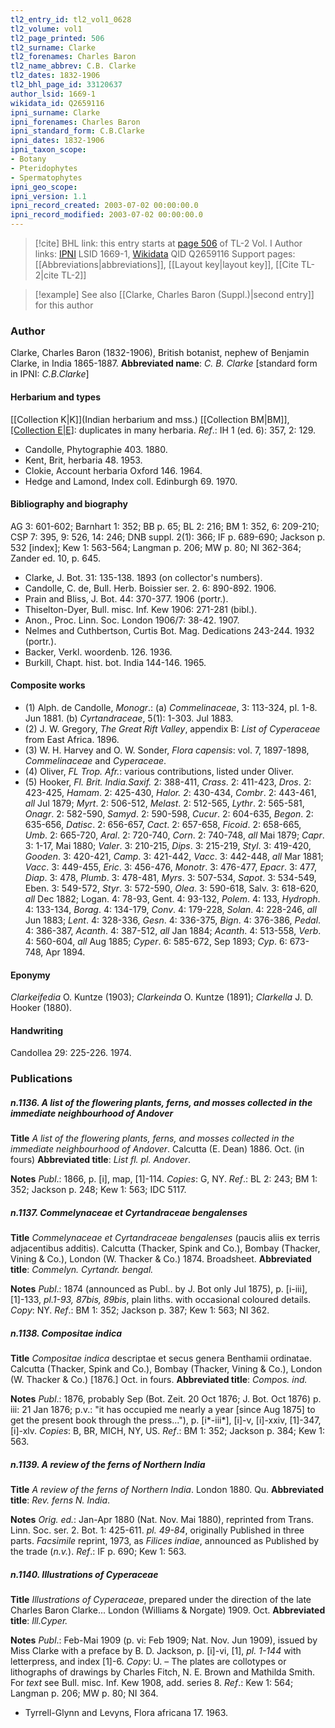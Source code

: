 ```yaml
---
tl2_entry_id: tl2_vol1_0628
tl2_volume: vol1
tl2_page_printed: 506
tl2_surname: Clarke
tl2_forenames: Charles Baron
tl2_name_abbrev: C.B. Clarke
tl2_dates: 1832-1906
tl2_bhl_page_id: 33120637
author_lsid: 1669-1
wikidata_id: Q2659116
ipni_surname: Clarke
ipni_forenames: Charles Baron
ipni_standard_form: C.B.Clarke
ipni_dates: 1832-1906
ipni_taxon_scope: 
- Botany
- Pteridophytes
- Spermatophytes
ipni_geo_scope: 
ipni_version: 1.1
ipni_record_created: 2003-07-02 00:00:00.0
ipni_record_modified: 2003-07-02 00:00:00.0
---
```


> [!cite] BHL link: this entry starts at [page 506](https://www.biodiversitylibrary.org/page/33120637) of TL-2 Vol. I
> Author links: [IPNI](https://www.ipni.org/a/1669-1) LSID 1669-1, [Wikidata](https://www.wikidata.org/wiki/Q2659116) QID Q2659116
> Support pages: [[Abbreviations|abbreviations]], [[Layout key|layout key]], [[Cite TL-2|cite TL-2]]

> [!example] See also [[Clarke, Charles Baron (Suppl.)|second entry]] for this author

### Author

Clarke, Charles Baron (1832-1906), British botanist, nephew of Benjamin Clarke, in India 1865-1887. 
**Abbreviated name**: *C. B. Clarke* \[standard form in IPNI: *C.B.Clarke*\]

#### Herbarium and types

[[Collection K|K]](Indian herbarium and mss.) [[Collection BM|BM]], [[Collection E|E]](ferns): duplicates in many herbaria.
*Ref*.: IH 1 (ed. 6): 357, 2: 129.
- Candolle, Phytographie 403. 1880.
- Kent, Brit, herbaria 48. 1953.
- Clokie, Account herbaria Oxford 146. 1964.
- Hedge and Lamond, Index coll. Edinburgh 69. 1970.

#### Bibliography and biography

AG 3: 601-602; Barnhart 1: 352; BB p. 65; BL 2: 216; BM 1: 352, 6: 209-210; CSP 7: 395, 9: 526, 14: 246; DNB suppl. 2(1): 366; IF p. 689-690; Jackson p. 532 \[index\]; Kew 1: 563-564; Langman p. 206; MW p. 80; NI 362-364; Zander ed. 10, p. 645.
- Clarke, J. Bot. 31: 135-138. 1893 (on collector's numbers).
- Candolle, C. de, Bull. Herb. Boissier ser. 2. 6: 890-892. 1906.
- Prain and Bliss, J. Bot. 44: 370-377. 1906 (portr.).
- Thiselton-Dyer, Bull. misc. Inf. Kew 1906: 271-281 (bibl.).
- Anon., Proc. Linn. Soc. London 1906/7: 38-42. 1907.
- Nelmes and Cuthbertson, Curtis Bot. Mag. Dedications 243-244. 1932 (portr.).
- Backer, Verkl. woordenb. 126. 1936.
- Burkill, Chapt. hist. bot. India 144-146. 1965.

#### Composite works

- (1) Alph. de Candolle, *Monogr*.:
(a) *Commelinaceae*, 3: 113-324, pl. 1-8. Jun 1881.
(b) *Cyrtandraceae*, 5(1): 1-303. Jul 1883.
- (2) J. W. Gregory, *The Great Rift Valley*, appendix B: *List of Cyperaceae* from East Africa. 1896.
- (3) W. H. Harvey and O. W. Sonder, *Flora capensis*: vol. 7, 1897-1898, *Commelinaceae* and *Cyperaceae*.
- (4) Oliver, *FL Trop. Afr.*: various contributions, listed under Oliver.
- (5) Hooker, *Fl. Brit. India.Saxif.* 2: 388-411, *Crass*. 2: 411-423, *Dros*. 2: 423-425, *Hamam*. 2: 425-430, *Halor. 2*: 430-434, *Combr*. 2: 443-461, *all* Jul 1879; *Myrt*. 2: 506-512, *Melast*. 2: 512-565, *Lythr*. 2: 565-581, *Onagr*. 2: 582-590, *Samyd*. 2: 590-598, *Cucur*. 2: 604-635, *Begon*. 2: 635-656, *Datisc*. 2: 656-657, *Cact*. 2: 657-658, *Ficoid*. 2: 658-665, *Umb*. 2: 665-720, *Aral*. 2: 720-740, *Corn*. 2: 740-748, *all* Mai 1879; *Capr*. 3: 1-17, Mai 1880; *Valer*. 3: 210-215, *Dips*. 3: 215-219, *Styl*. 3: 419-420, *Gooden*. 3: 420-421, *Camp*. 3: 421-442, *Vacc*. 3: 442-448, *all* Mar 1881; *Vacc*. 3: 449-455, *Eric*. 3: 456-476, *Monotr*. 3: 476-477, *Epacr*. 3: 477, *Diap*. 3: 478, *Plumb*. 3: 478-481, *Myrs*. 3: 507-534, *Sapot*. 3: 534-549, Eben. 3: 549-572, *Styr*. 3: 572-590, *Olea*. 3: 590-618, Salv. 3: 618-620, *all* Dec 1882; Logan. 4: 78-93, Gent. 4: 93-132, *Polem*. 4: 133, *Hydroph*. 4: 133-134, *Borag*. 4: 134-179, *Conv*. 4: 179-228, *Solan*. 4: 228-246, *all* Jun 1883; *Lent*. 4: 328-336, *Gesn*. 4: 336-375, *Bign*. 4: 376-386, *Pedal*. 4: 386-387, *Acanth*. 4: 387-512, *all* Jan 1884; *Acanth*. 4: 513-558, *Verb*. 4: 560-604, *all* Aug 1885; *Cyper*. 6: 585-672, Sep 1893; *Cyp*. 6: 673-748, Apr 1894.

#### Eponymy

*Clarkeifedia* O. Kuntze (1903); *Clarkeinda* O. Kuntze (1891); *Clarkella* J. D. Hooker (1880).

#### Handwriting

Candollea 29: 225-226. 1974.

### Publications

##### n.1136. A list of the flowering plants, ferns, and mosses collected in the immediate neighbourhood of Andover

**Title**
*A list of the flowering plants, ferns, and mosses collected in the immediate neighbourhood of Andover*. Calcutta (E. Dean) 1886. Oct. (in fours)
**Abbreviated title**: *List fl. pl. Andover*.

**Notes**
*Publ*.: 1866, p. \[i\], map, \[1\]-114. *Copies*: G, NY.
*Ref*.: BL 2: 243; BM 1: 352; Jackson p. 248; Kew 1: 563; IDC 5117.

##### n.1137. Commelynaceae et Cyrtandraceae bengalenses

**Title**
*Commelynaceae et Cyrtandraceae bengalenses* (paucis aliis ex terris adjacentibus additis). Calcutta (Thacker, Spink and Co.), Bombay (Thacker, Vining & Co.), London (W. Thacker & Co.) 1874. Broadsheet.
**Abbreviated title**: *Commelyn. Cyrtandr. bengal.*

**Notes**
*Publ*.: 1874 (announced as Publ.. by J. Bot only Jul 1875), p. \[i-iii\], \[1\]-133, *pl.1-93, 87bis, 89bis*, plain liths. with occasional coloured details. *Copy*: NY.
*Ref*.: BM 1: 352; Jackson p. 387; Kew 1: 563; NI 362.

##### n.1138. Compositae indica

**Title**
*Compositae indica* descriptae et secus genera Benthamii ordinatae. Calcutta (Thacker, Spink and Co.), Bombay (Thacker, Vining & Co.), London (W. Thacker & Co.) \[1876.\] Oct. in fours.
**Abbreviated title**: *Compos. ind.*

**Notes**
*Publ*.: 1876, probably Sep (Bot. Zeit. 20 Oct 1876; J. Bot. Oct 1876) p. iii: 21 Jan 1876; p.v.: "it has occupied me nearly a year \[since Aug 1875\] to get the present book through the press..."), p. \[i\*-iii\*\], \[i\]-v, \[i\]-xxiv, \[1\]-347, \[i\]-xlv. *Copies*: B, BR, MICH, NY, US.
*Ref*.: BM 1: 352; Jackson p. 384; Kew 1: 563.

##### n.1139. A review of the ferns of Northern India

**Title**
*A review of the ferns of Northern India*. London 1880. Qu.
**Abbreviated title**: *Rev. ferns N. India*.

**Notes**
*Orig. ed.*: Jan-Apr 1880 (Nat. Nov. Mai 1880), reprinted from Trans. Linn. Soc. ser. 2. Bot. 1: 425-611. *pl. 49-84*, originally Published in three parts.
*Facsimile* reprint, 1973, as *Filices indiae*, announced as Published by the trade (*n.v.*).
*Ref*.: IF p. 690; Kew 1: 563.

##### n.1140. Illustrations of Cyperaceae

**Title**
*Illustrations of Cyperaceae*, prepared under the direction of the late Charles Baron Clarke... London (Williams & Norgate) 1909. Oct.
**Abbreviated title**: *Ill.Cyper.*

**Notes**
*Publ*.: Feb-Mai 1909 (p. vi: Feb 1909; Nat. Nov. Jun 1909), issued by Miss Clarke with a preface by B. D. Jackson, p. \[i\]-vi, \[1\], *pl. 1-144* with letterpress, and index \[1\]-6. *Copy*: U. – The plates are collotypes or lithographs of drawings by Charles Fitch, N. E. Brown and Mathilda Smith. For *text* see Bull. misc. Inf. Kew 1908, add. series 8.
*Ref*.: Kew 1: 564; Langman p. 206; MW p. 80; NI 364.
- Tyrrell-Glynn and Levyns, Flora africana 17. 1963.

